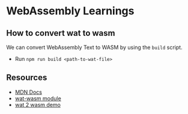# WebAssembly Learnings

## How to convert wat to wasm

We can convert WebAssembly Text to WASM by using the `build` script.

- Run `npm run build <path-to-wat-file>`

## Resources

- [MDN Docs](https://developer.mozilla.org/en-US/docs/WebAssembly/Understanding_the_text_format)
- [wat-wasm module](https://github.com/battlelinegames/wat-wasm)
- [wat 2 wasm demo](https://webassembly.github.io/wabt/demo/wat2wasm/)
